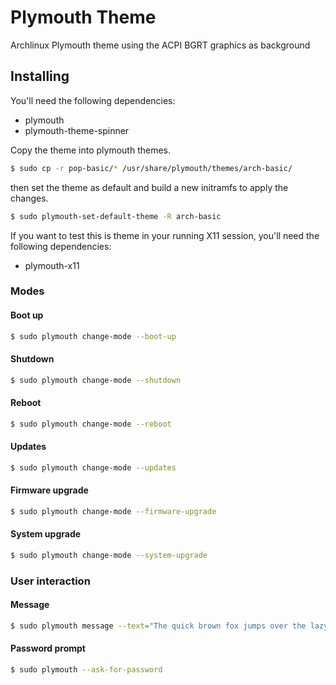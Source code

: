 # Plymouth Theme

Archlinux Plymouth theme using the ACPI BGRT graphics as background

## Installing

You'll need the following dependencies:
* plymouth
* plymouth-theme-spinner

Copy the theme into plymouth themes.

```bash
$ sudo cp -r pop-basic/* /usr/share/plymouth/themes/arch-basic/
```

then set the theme as default and build a new initramfs to apply the changes.

```bash
$ sudo plymouth-set-default-theme -R arch-basic
```

If you want to test this is theme in your running X11 session, you'll need the following dependencies:
* plymouth-x11

### Modes

#### Boot up
```bash
$ sudo plymouth change-mode --boot-up
```
#### Shutdown
```bash
$ sudo plymouth change-mode --shutdown
```
#### Reboot
```bash
$ sudo plymouth change-mode --reboot
```
#### Updates
```bash
$ sudo plymouth change-mode --updates
```
#### Firmware upgrade
```bash
$ sudo plymouth change-mode --firmware-upgrade
```
#### System upgrade
```bash
$ sudo plymouth change-mode --system-upgrade
```
### User interaction

#### Message
```bash
$ sudo plymouth message --text="The quick brown fox jumps over the lazy dog"
```
#### Password prompt
```bash
$ sudo plymouth --ask-for-password
```